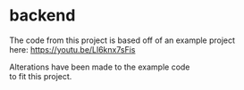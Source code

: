 # backend
The code from this project is based off of an example project  
here: https://youtu.be/Ll6knx7sFis  
  
Alterations have been made to the example code  
to fit this project.  